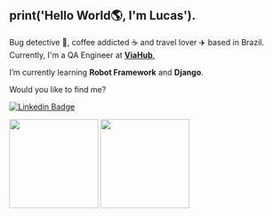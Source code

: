 ## print('Hello World:earth_americas:, I'm Lucas').

Bug detective :mag_right:, coffee addicted ☕ and travel lover ✈️ based in Brazil. Currently, I'm a QA Engineer at [**ViaHub**.](https://www.viahub.com.br/)

I’m currently learning **Robot Framework** and **Django**.

Would you like to find me?

[![Linkedin Badge](https://img.shields.io/badge/-lucasroxo-blue?style=flat-square&logo=Linkedin&logoColor=white&link)](https://www.linkedin.com/in/lucasroxo/)

<div style="display:inline-block"> 
  <a href="https://github.com/roxodev"></a>
  <img height="160em" src="https://github-readme-stats.vercel.app/api?username=roxodev&show_icons=true&theme=&include_all_commits=true&count_private=true" /> 
  <img height="160em" src="https://github-readme-stats.vercel.app/api/top-langs/?username=roxodev&layout=compact&langs_count=16&theme=" />
</div>
